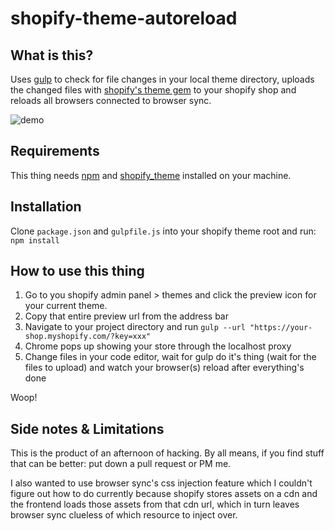 # shopify-theme-autoreload

## What is this?

Uses [gulp](http://gulpjs.com) to check for file changes in your local theme directory, uploads the changed files with [shopify's theme gem](https://github.com/Shopify/shopify_theme) to your shopify shop and reloads all browsers connected to browser sync.

![demo](https://dl.dropboxusercontent.com/u/1584261/reload-example.gif)

## Requirements

This thing needs [npm](https://www.npmjs.com) and [shopify_theme](https://github.com/Shopify/shopify_theme) installed on your machine.

## Installation

Clone `package.json` and `gulpfile.js` into your shopify theme root and run:
`npm install`

## How to use this thing

1. Go to you shopify admin panel > themes and click the preview icon for your current theme.
2. Copy that entire preview url from the address bar
3. Navigate to your project directory and run `gulp --url "https://your-shop.myshopify.com/?key=xxx"`
4. Chrome pops up showing your store through the localhost proxy 
5. Change files in your code editor, wait for gulp do it's thing (wait for the files to upload) and watch your browser(s) reload after everything's done

Woop! 

## Side notes & Limitations

This is the product of an afternoon of hacking. By all means, if you find stuff that can be better: put down a pull request or PM me.

I also wanted to use browser sync's css injection feature which I couldn't figure out how to do currently because shopify stores assets on a cdn and the frontend loads those assets from that cdn url, which in turn leaves browser sync clueless of which resource to inject over.
